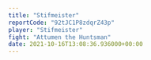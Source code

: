 ```yaml
---
title: "Stifmeister"
reportCode: "92tJC1P8zdqrZ43p"
player: "Stifmeister"
fight: "Attumen the Huntsman"
date: 2021-10-16T13:08:36.936000+00:00
---
```

